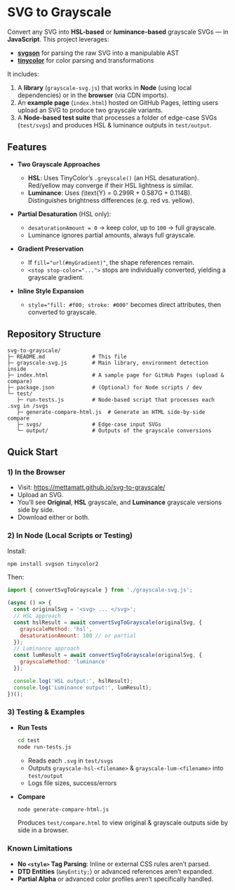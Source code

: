 # SVG to Grayscale

Convert any SVG into **HSL-based** or **luminance-based** grayscale SVGs — in **JavaScript**. This project leverages:

- [**svgson**](https://github.com/elrumordelaluz/svgson) for parsing the raw SVG into a manipulable AST  
- [**tinycolor**](https://github.com/bgrins/TinyColor) for color parsing and transformations

It includes:

1. A **library** (`grayscale-svg.js`) that works in **Node** (using local dependencies) or in the **browser** (via CDN imports).
2. An **example page** (`index.html`) hosted on GitHub Pages, letting users upload an SVG to produce two grayscale variants.
3. A **Node-based test suite** that processes a folder of edge-case SVGs (`test/svgs`) and produces HSL & luminance outputs in `test/output`.

## Features

- **Two Grayscale Approaches**  
  - **HSL**: Uses TinyColor’s `.greyscale()` (an HSL desaturation). Red/yellow may converge if their HSL lightness is similar.  
  - **Luminance**: Uses \(\text{Y} = 0.299R + 0.587G + 0.114B\). Distinguishes brightness differences (e.g. red vs. yellow).

- **Partial Desaturation** (HSL only):
  - `desaturationAmount = 0` → keep color, up to `100` → full grayscale.  
  - Luminance ignores partial amounts, always full grayscale.

- **Gradient Preservation**  
  - If `fill="url(#myGradient)"`, the shape references remain.  
  - `<stop stop-color="...">` stops are individually converted, yielding a grayscale gradient.

- **Inline Style Expansion**  
  - `style="fill: #f00; stroke: #000"` becomes direct attributes, then converted to grayscale.

## Repository Structure

```
svg-to-grayscale/
├─ README.md               # This file
├─ grayscale-svg.js        # Main library, environment detection inside
├─ index.html              # A sample page for GitHub Pages (upload & compare)
├─ package.json            # (Optional) for Node scripts / dev
└─ test/
   ├─ run-tests.js         # Node-based script that processes each .svg in /svgs
   ├─ generate-compare-html.js  # Generate an HTML side-by-side compare
   ├─ svgs/                # Edge-case input SVGs
   └─ output/              # Outputs of the grayscale conversions
```

## Quick Start

### 1) In the **Browser**

- Visit: <https://mettamatt.github.io/svg-to-grayscale/>  
- Upload an SVG.  
- You’ll see **Original**, **HSL** grayscale, and **Luminance** grayscale versions side by side.  
- Download either or both.

### 2) In **Node** (Local Scripts or Testing)

Install:
```bash
npm install svgson tinycolor2
```

Then:

```js
import { convertSvgToGrayscale } from './grayscale-svg.js';

(async () => {
  const originalSvg = '<svg> ... </svg>';
  // HSL approach
  const hslResult = await convertSvgToGrayscale(originalSvg, {
    grayscaleMethod: 'hsl',
    desaturationAmount: 100 // or partial
  });
  // Luminance approach
  const lumResult = await convertSvgToGrayscale(originalSvg, {
    grayscaleMethod: 'luminance'
  });

  console.log('HSL output:', hslResult);
  console.log('Luminance output:', lumResult);
})();
```

### 3) Testing & Examples

- **Run Tests**  
  ```bash
  cd test
  node run-tests.js
  ```
  - Reads each `.svg` in `test/svgs`
  - Outputs `grayscale-hsl-<filename>` & `grayscale-lum-<filename>` into `test/output`
  - Logs file sizes, success/errors

- **Compare**  
  ```bash
  node generate-compare-html.js
  ```
  Produces `test/compare.html` to view original & grayscale outputs side by side in a browser.

### Known Limitations

- **No `<style>` Tag Parsing**: Inline or external CSS rules aren’t parsed.  
- **DTD Entities** (`&myEntity;`) or advanced references aren’t expanded.  
- **Partial Alpha** or advanced color profiles aren’t specifically handled.
